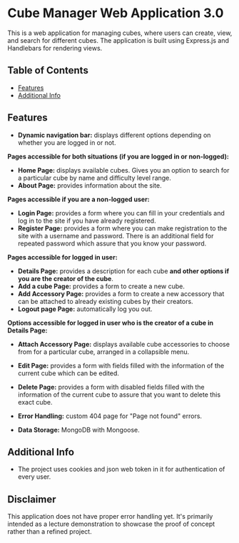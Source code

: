 # Cube Manager Web Application 3.0

This is a web application for managing cubes, where users can create, view, and search for different cubes. The application is built using Express.js and Handlebars for rendering views.

## Table of Contents

- [Features](#features)
- [Additional Info](#additional-info)

## Features

- **Dynamic navigation bar:** displays different options depending on whether you are logged in or not.

**Pages accessible for both situations (if you are logged in or non-logged):**

- **Home Page:** displays available cubes. Gives you an option to search for a particular cube by name and difficulty level range.
- **About Page:** provides information about the site.

**Pages accessible if you are a non-logged user:**

- **Login Page:** provides a form where you can fill in your credentials and log in to the site if you have already registered.
- **Register Page:**  provides a form where you can make registration to the site with a username and password. There is an additional field for repeated password which assure that you know your password.

**Pages accessible for logged in user:**
- **Details Page:** provides a description for each cube **and other options if you are the creator of the cube**.
- **Add a cube Page:** provides a form to create a new cube.
- **Add Accessory Page:** provides a form to create a new accessory that can be attached to already existing cubes by their creators.
- **Logout page Page:** automatically log you out.

**Options accessible for logged in user who is the creator of a cube in Details Page:**
- **Attach Accessory Page:** displays available cube accessories to choose from for a particular cube, arranged in a collapsible menu.
- **Edit Page:** provides a form with fields filled with the information of the current cube which can be edited.
- **Delete Page:** provides a form with disabled fields filled with the information of the current cube to assure that you want to delete this exact cube.



- **Error Handling:** custom 404 page for "Page not found" errors.
- **Data Storage:** MongoDB with Mongoose.

## Additional Info

- The project uses cookies and json web token in it for authentication of every user.

## Disclaimer

This application does not have proper error handling yet. It's primarily intended as a lecture demonstration to showcase the proof of concept rather than a refined project.
